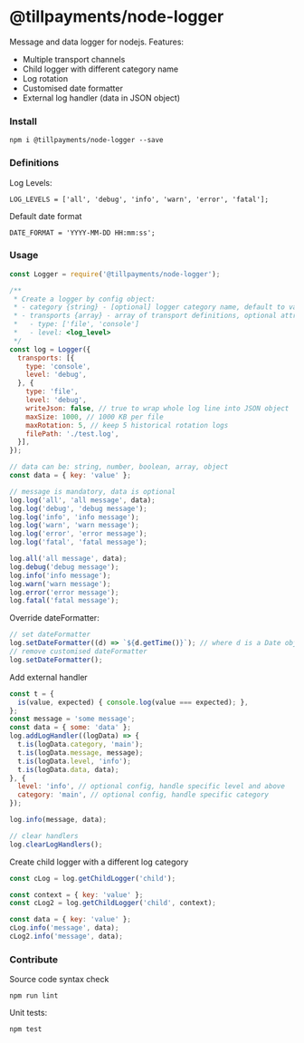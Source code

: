 # @tillpayments/node-logger
Message and data logger for nodejs. Features:
- Multiple transport channels
- Child logger with different category name
- Log rotation
- Customised date formatter
- External log handler (data in JSON object)

### Install
```
npm i @tillpayments/node-logger --save
```

### Definitions
Log Levels:
```
LOG_LEVELS = ['all', 'debug', 'info', 'warn', 'error', 'fatal'];
```
Default date format
```
DATE_FORMAT = 'YYYY-MM-DD HH:mm:ss';
```

### Usage
``` js
const Logger = require('@tillpayments/node-logger');

/**
 * Create a logger by config object:
 * - category {string} - [optional] logger category name, default to value "main"
 * - transports {array} - array of transport definitions, optional attributes see inline comment
 *   - type: ['file', 'console']
 *   - level: <log_level>
 */
const log = Logger({
  transports: [{
    type: 'console',
    level: 'debug',
  }, {
    type: 'file',
    level: 'debug',
    writeJson: false, // true to wrap whole log line into JSON object
    maxSize: 1000, // 1000 KB per file
    maxRotation: 5, // keep 5 historical rotation logs
    filePath: './test.log',
  }],
});

// data can be: string, number, boolean, array, object
const data = { key: 'value' };

// message is mandatory, data is optional
log.log('all', 'all message', data);
log.log('debug', 'debug message');
log.log('info', 'info message');
log.log('warn', 'warn message');
log.log('error', 'error message');
log.log('fatal', 'fatal message');

log.all('all message', data);
log.debug('debug message');
log.info('info message');
log.warn('warn message');
log.error('error message');
log.fatal('fatal message');
```

Override dateFormatter:
``` js
// set dateFormatter
log.setDateFormatter((d) => `${d.getTime()}`); // where d is a Date object
// remove customised dateFormatter
log.setDateFormatter();
```

Add external handler
``` js
const t = {
  is(value, expected) { console.log(value === expected); },
};
const message = 'some message';
const data = { some: 'data' };
log.addLogHandler((logData) => {
  t.is(logData.category, 'main');
  t.is(logData.message, message);
  t.is(logData.level, 'info');
  t.is(logData.data, data);
}, {
  level: 'info', // optional config, handle specific level and above
  category: 'main', // optional config, handle specific category
});

log.info(message, data);

// clear handlers
log.clearLogHandlers();
```

Create child logger with a different log category
``` js
const cLog = log.getChildLogger('child');

const context = { key: 'value' };
const cLog2 = log.getChildLogger('child', context);

const data = { key: 'value' };
cLog.info('message', data);
cLog2.info('message', data);
```

### Contribute
Source code syntax check
```
npm run lint
```
Unit tests:
```
npm test
```
